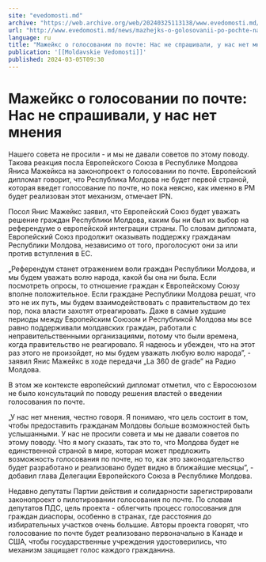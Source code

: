```yaml
---
site: "evedomosti.md"
archive: "https://web.archive.org/web/20240325113138/www.evedomosti.md/news/mazhejks-o-golosovanii-po-pochte-nas-ne-sprashivali-u-nas-ne"
url: "http://www.evedomosti.md/news/mazhejks-o-golosovanii-po-pochte-nas-ne-sprashivali-u-nas-ne"
language: ru
title: "Мажейкс о голосовании по почте: Нас не спрашивали, у нас нет мнения"
publication: '[[Moldavskie Vedomosti]]'
published: 2024-03-05T09:30
---
```


# Мажейкс о голосовании по почте: Нас не спрашивали, у нас нет мнения

Нашего совета не просили - и мы не давали советов по этому поводу. Такова реакция посла Европейского Союза в Республике Молдова Яниса Мажейкса на законопроект о голосовании по почте. Европейский дипломат говорит, что Республика Молдова не будет первой страной, которая введет голосование по почте, но пока неясно, как именно в РМ будет реализован этот механизм, отмечает IPN.

Посол Янис Мажейкс заявил, что Европейский Союз будет уважать решение граждан Республики Молдова, каким бы ни был их выбор на референдуме о европейской интеграции страны. По словам дипломата, Европейский Союз продолжит оказывать поддержку гражданам Республики Молдова, независимо от того, проголосуют они за или против вступления в ЕС.

„Референдум станет отражением воли граждан Республики Молдова, и мы будем уважать волю народа, какой бы она ни была. Если посмотреть опросы, то отношение граждан к Европейскому Союзу вполне положительное. Если граждане Республики Молдова решат, что это не их путь, мы будем взаимодействовать с правительством до тех пор, пока власти захотят отреагировать. Даже в самые худшие периоды между Европейским Союзом и Республикой Молдова мы все равно поддерживали молдавских граждан, работали с неправительственными организациями, потому что были времена, когда правительство не реагировало. Я надеюсь и убежден, что на этот раз этого не произойдет, но мы будем уважать любую волю народа”, - заявил Янис Мажейкс в ходе передачи „La 360 de grade” на Радио Молдова.

В этом же контексте европейский дипломат отметил, что с Евросоюзом не было консультаций по поводу решения властей о введении голосования по почте.

„У нас нет мнения, честно говоря. Я понимаю, что цель состоит в том, чтобы предоставить гражданам Молдовы больше возможностей быть услышанными. У нас не просили совета и мы не давали советов по этому поводу. Что я могу сказать, так это то, что Молдова будет не единственной страной в мире, которая может предложить возможность голосования по почте, но то, как это законодательство будет разработано и реализовано будет видно в ближайшие месяцы”, - добавил глава Делегации Европейского Союза в Республике Молдова.

Недавно депутаты Партии действия и солидарности зарегистрировали законопроект о пилотировании голосования по почте. По словам депутатов ПДС, цель проекта - облегчить процесс голосования для граждан диаспоры, особенно в странах, где расстояния до избирательных участков очень большие. Авторы проекта говорят, что голосование по почте будет реализовано первоначально в Канаде и США, чтобы государственные учреждения удостоверились, что механизм защищает голос каждого гражданина.